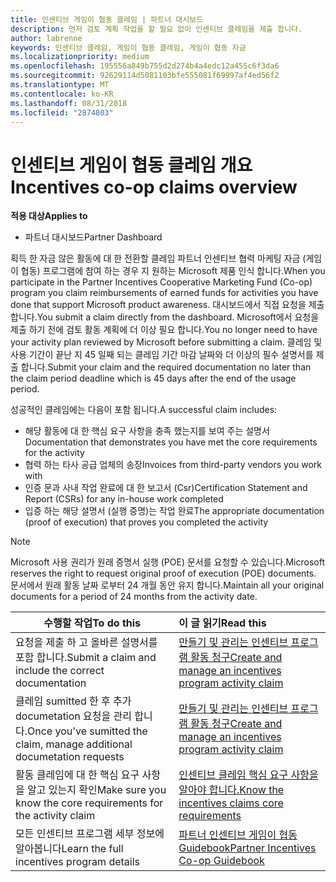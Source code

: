 ```yaml
---
title: 인센티브 게임이 협동 클레임 | 파트너 대시보드
description: 먼저 검토 계획 작업을 할 필요 없이 인센티브 클레임을 제출 합니다.
author: labrenne
keywords: 인센티브 클레임, 게임이 협동 클레임, 게임이 협동 자금
ms.localizationpriority: medium
ms.openlocfilehash: 195556a849b755d2d274b4a4edc12a455c6f3da6
ms.sourcegitcommit: 92629114d5081103bfe555081f69997af4ed56f2
ms.translationtype: MT
ms.contentlocale: ko-KR
ms.lasthandoff: 08/31/2018
ms.locfileid: "2874803"
---
```

# <a name="incentives-co-op-claims-overview"></a><span data-ttu-id="e7533-104">인센티브 게임이 협동 클레임 개요</span><span class="sxs-lookup"><span data-stu-id="e7533-104">Incentives co-op claims overview</span></span>

**<span data-ttu-id="e7533-105">적용 대상</span><span class="sxs-lookup"><span data-stu-id="e7533-105">Applies to</span></span>**

- <span data-ttu-id="e7533-106">파트너 대시보드</span><span class="sxs-lookup"><span data-stu-id="e7533-106">Partner Dashboard</span></span>

<span data-ttu-id="e7533-107">획득 한 자금 않은 활동에 대 한 전환할 클레임 파트너 인센티브 협력 마케팅 자금 (게임이 협동) 프로그램에 참여 하는 경우 지 원하는 Microsoft 제품 인식 합니다.</span><span class="sxs-lookup"><span data-stu-id="e7533-107">When you participate in the  Partner Incentives Cooperative Marketing Fund (Co-op) program you claim reimbursements of earned funds for activities you have done that support Microsoft product awareness.</span></span> <span data-ttu-id="e7533-108">대시보드에서 직접 요청을 제출 합니다.</span><span class="sxs-lookup"><span data-stu-id="e7533-108">You submit a claim directly from the dashboard.</span></span> <span data-ttu-id="e7533-109">Microsoft에서 요청을 제출 하기 전에 검토 활동 계획에 더 이상 필요 합니다.</span><span class="sxs-lookup"><span data-stu-id="e7533-109">You no longer need to have your activity plan reviewed by Microsoft before submitting a claim.</span></span> <span data-ttu-id="e7533-110">클레임 및 사용 기간이 끝난 지 45 일째 되는 클레임 기간 마감 날짜와 더 이상의 필수 설명서를 제출 합니다.</span><span class="sxs-lookup"><span data-stu-id="e7533-110">Submit your claim and the required documentation no later than the claim period deadline which is 45 days after the end of the usage period.</span></span> 

<span data-ttu-id="e7533-111">성공적인 클레임에는 다음이 포함 됩니다.</span><span class="sxs-lookup"><span data-stu-id="e7533-111">A successful claim includes:</span></span>

- <span data-ttu-id="e7533-112">해당 활동에 대 한 핵심 요구 사항을 충족 했는지를 보여 주는 설명서</span><span class="sxs-lookup"><span data-stu-id="e7533-112">Documentation that demonstrates you have met the core requirements for the activity</span></span>
- <span data-ttu-id="e7533-113">협력 하는 타사 공급 업체의 송장</span><span class="sxs-lookup"><span data-stu-id="e7533-113">Invoices from third-party vendors you work with</span></span>
- <span data-ttu-id="e7533-114">인증 문과 사내 작업 완료에 대 한 보고서 (Csr)</span><span class="sxs-lookup"><span data-stu-id="e7533-114">Certification Statement and Report (CSRs) for any in-house work completed</span></span>
- <span data-ttu-id="e7533-115">입증 하는 해당 설명서 (실행 증명)는 작업 완료</span><span class="sxs-lookup"><span data-stu-id="e7533-115">The appropriate documentation (proof of execution) that proves you completed the activity</span></span> 

>[!NOTE]
><span data-ttu-id="e7533-116">Microsoft 사용 권리가 원래 증명서 실행 (POE) 문서를 요청할 수 있습니다.</span><span class="sxs-lookup"><span data-stu-id="e7533-116">Microsoft reserves the right to request original proof of execution (POE) documents.</span></span> <span data-ttu-id="e7533-117">문서에서 원래 활동 날짜 로부터 24 개월 동안 유지 합니다.</span><span class="sxs-lookup"><span data-stu-id="e7533-117">Maintain all your original documents for a period of 24 months from the activity date.</span></span> 

|**<span data-ttu-id="e7533-118">수행할 작업</span><span class="sxs-lookup"><span data-stu-id="e7533-118">To do this</span></span>**   |**<span data-ttu-id="e7533-119">이 글 읽기</span><span class="sxs-lookup"><span data-stu-id="e7533-119">Read this</span></span>**   |
|-----------------|:--------------------------------------|
|<span data-ttu-id="e7533-120">요청을 제출 하 고 올바른 설명서를 포함 합니다.</span><span class="sxs-lookup"><span data-stu-id="e7533-120">Submit a claim and include the correct documentation</span></span>|[<span data-ttu-id="e7533-121">만들기 및 관리는 인센티브 프로그램 활동 청구</span><span class="sxs-lookup"><span data-stu-id="e7533-121">Create and manage an incentives program activity claim</span></span>](create-incentives-claims.md)|
|<span data-ttu-id="e7533-122">클레임 sumitted 한 후 추가 documetation 요청을 관리 합니다.</span><span class="sxs-lookup"><span data-stu-id="e7533-122">Once you've sumitted the claim, manage additional documetation requests</span></span>|[<span data-ttu-id="e7533-123">만들기 및 관리는 인센티브 프로그램 활동 청구</span><span class="sxs-lookup"><span data-stu-id="e7533-123">Create and manage an incentives program activity claim</span></span>](create-incentives-claims.md)  |
|<span data-ttu-id="e7533-124">활동 클레임에 대 한 핵심 요구 사항을 알고 있는지 확인</span><span class="sxs-lookup"><span data-stu-id="e7533-124">Make sure you know the core requirements for the activity claim</span></span>|[<span data-ttu-id="e7533-125">인센티브 클레임 핵심 요구 사항을 알아야 합니다.</span><span class="sxs-lookup"><span data-stu-id="e7533-125">Know the incentives claims core requirements</span></span>](core-requirements.md)   |
|<span data-ttu-id="e7533-126">모든 인센티브 프로그램 세부 정보에 알아봅니다</span><span class="sxs-lookup"><span data-stu-id="e7533-126">Learn the full incentives program details</span></span>|[<span data-ttu-id="e7533-127">파트너 인센티브 게임이 협동 Guidebook</span><span class="sxs-lookup"><span data-stu-id="e7533-127">Partner Incentives Co-op Guidebook</span></span>](https://assets.microsoft.com/coop-guidebook.pdf)
                                                                                 
                                   